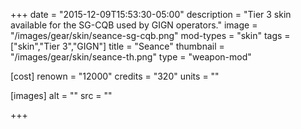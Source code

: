 +++
date = "2015-12-09T15:53:30-05:00"
description = "Tier 3 skin available for the SG-CQB used by GIGN operators."
image = "/images/gear/skin/seance-sg-cqb.png"
mod-types = "skin"
tags = ["skin","Tier 3","GIGN"]
title = "Seance"
thumbnail = "/images/gear/skin/seance-th.png"
type = "weapon-mod"

[cost]
  renown = "12000"
  credits = "320"
  units = ""

[images]
  alt = ""
  src = ""

+++
